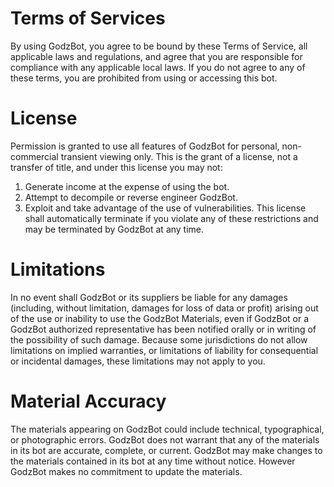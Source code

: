 # Terms of Services
By using GodzBot, you agree to be bound by these Terms of Service, all applicable laws and regulations, and agree that you are responsible for compliance with any applicable local laws. If you do not agree to any of these terms, you are prohibited from using or accessing this bot.
# License
Permission is granted to use all features of GodzBot for personal, non-commercial transient viewing only. This is the grant of a license, not a transfer of title, and under this license you may not:
1. Generate income at the expense of using the bot.
2. Attempt to decompile or reverse engineer GodzBot.
3. Exploit and take advantage of the use of vulnerabilities.
This license shall automatically terminate if you violate any of these restrictions and may be terminated by GodzBot at any time.
# Limitations
In no event shall GodzBot or its suppliers be liable for any damages (including, without limitation, damages for loss of data or profit) arising out of the use or inability to use the GodzBot Materials, even if GodzBot or a GodzBot authorized representative has been notified orally or in writing of the possibility of such damage. Because some jurisdictions do not allow limitations on implied warranties, or limitations of liability for consequential or incidental damages, these limitations may not apply to you.
# Material Accuracy
The materials appearing on GodzBot could include technical, typographical, or photographic errors. GodzBot does not warrant that any of the materials in its bot are accurate, complete, or current. GodzBot may make changes to the materials contained in its bot at any time without notice. However GodzBot makes no commitment to update the materials.
